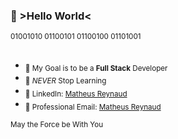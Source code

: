 ### 👾 >Hello World<

<sub>01001010 01100101 01100100 01101001</sub>
 
  
##    
-  <sub>🎯 My Goal is to be a **Full Stack** Developer</sub>
-  <sub>🌱 _NEVER_ Stop Learning</sub>
-  <sub>💼 LinkedIn: <a href="https://www.linkedin.com/in/mathreux/">Matheus Reynaud</a></sub>
-  <sub>📧 Professional Email: <a href="mailto:birdie_plovers0d@icloud.com">Matheus Reynaud</a></sub>

<sub>May the Force be With You</sub>
